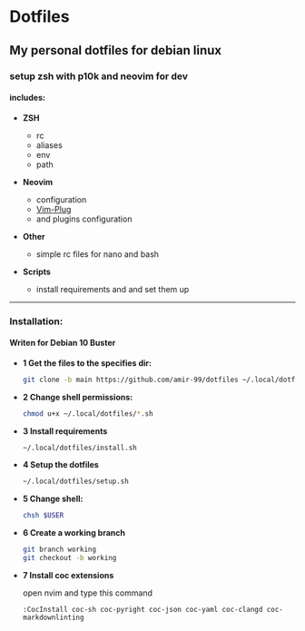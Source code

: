 
# Dotfiles

## My personal dotfiles for debian linux

### setup zsh with p10k and neovim for dev

#### __includes:__

* __ZSH__
  * rc
  * aliases
  * env
  * path

* __Neovim__
  * configuration
  * [Vim-Plug](https://github.com/junegunn/vim-plug)
  * and plugins configuration

* __Other__
  * simple rc files for nano and bash

* __Scripts__
  * install requirements and and set them up

___

### __Installation:__

#### Writen for Debian 10 Buster

* __1  Get the files to the specifies dir:__
  
  ```bash
  git clone -b main https://github.com/amir-99/dotfiles ~/.local/dotfiles
  ```

* __2 Change shell permissions:__
  
  ```bash
  chmod u+x ~/.local/dotfiles/*.sh
  ```

* __3 Install requirements__
  
  ```bash
  ~/.local/dotfiles/install.sh
  ```

* __4 Setup the dotfiles__
  
  ```bash
  ~/.local/dotfiles/setup.sh
  ```

* __5 Change shell:__
  
  ```bash
  chsh $USER
  ```

* __6 Create a working branch__
  
  ```bash
  git branch working
  git checkout -b working
  ```
  
* __7 Install coc extensions__

  open nvim and type this command
  
  ```vim
  :CocInstall coc-sh coc-pyright coc-json coc-yaml coc-clangd coc-markdownlinting
  ```
